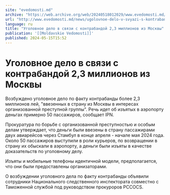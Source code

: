 ```yaml
---
site: "evedomosti.md"
archive: "https://web.archive.org/web/20240518012029/www.evedomosti.md/news/ugolovnoe-delo-v-svyazi-s-kontrabandoj-23-millionov-leev-iz"
url: "http://www.evedomosti.md/news/ugolovnoe-delo-v-svyazi-s-kontrabandoj-23-millionov-leev-iz"
language: ru
title: "Уголовное дело в связи с контрабандой 2,3 миллионов из Москвы"
publication: '[[Moldavskie Vedomosti]]'
published: 2024-05-15T15:52
---
```


# Уголовное дело в связи с контрабандой 2,3 миллионов из Москвы

Возбуждено уголовное дело по факту контрабанды более 2,3 миллионов лей, "ввезенных в страну из Москвы в интересах организованной преступной группы". Речь идет об изъятых в аэропорту деньгах примерно 50 пассажиров, сообщает IPN.

Прокуратура по борьбе с организованной преступностью и особым делам утверждает, что деньги были ввезены в страну пассажирами двух авиарейсов через Стамбул в конце апреля - начале мая 2024 года. Около 50 пассажиров выступили в роли курьеров, по возвращении в страну их обыскали в аэропорту, а деньги были изъяты в качестве доказательств по уголовному делу.

Изъяты и мобильные телефоны идентичной модели, предполагается, что они были предоставлены организаторами.

О возбуждении уголовного дела по факту контрабанды объявили сотрудники Национального следственного инспектората совместно с Таможенной службой под руководством прокуроров PCCOCS.